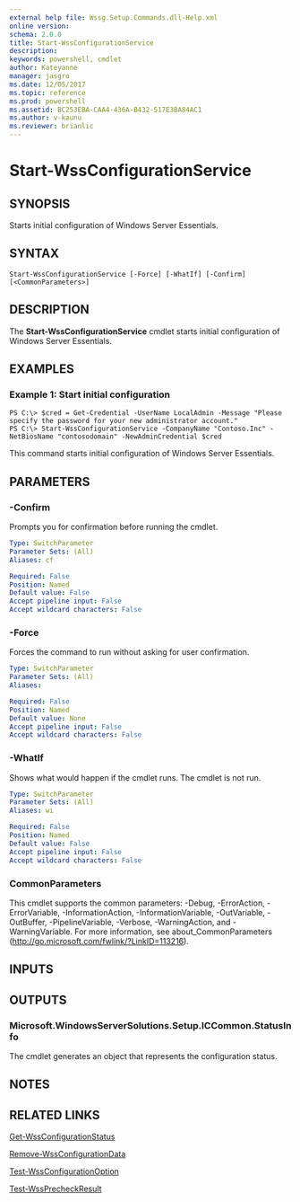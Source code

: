 ```yaml
---
external help file: Wssg.Setup.Commands.dll-Help.xml
online version: 
schema: 2.0.0
title: Start-WssConfigurationService
description: 
keywords: powershell, cmdlet
author: Kateyanne
manager: jasgro
ms.date: 12/05/2017
ms.topic: reference
ms.prod: powershell
ms.assetid: BC253EBA-CAA4-436A-B432-517E3BA84AC1
ms.author: v-kaunu
ms.reviewer: brianlic
---
```


# Start-WssConfigurationService

## SYNOPSIS
Starts initial configuration of Windows Server Essentials.

## SYNTAX

```
Start-WssConfigurationService [-Force] [-WhatIf] [-Confirm] [<CommonParameters>]
```

## DESCRIPTION
The **Start-WssConfigurationService** cmdlet starts initial configuration of Windows Server Essentials.

## EXAMPLES

### Example 1: Start initial configuration
```
PS C:\> $cred = Get-Credential -UserName LocalAdmin -Message "Please specify the password for your new administrator account."
PS C:\> Start-WssConfigurationService -CompanyName "Contoso.Inc" -NetBiosName "contosodomain" -NewAdminCredential $cred
```

This command starts initial configuration of Windows Server Essentials.

## PARAMETERS

### -Confirm
Prompts you for confirmation before running the cmdlet.

```yaml
Type: SwitchParameter
Parameter Sets: (All)
Aliases: cf

Required: False
Position: Named
Default value: False
Accept pipeline input: False
Accept wildcard characters: False
```

### -Force
Forces the command to run without asking for user confirmation.

```yaml
Type: SwitchParameter
Parameter Sets: (All)
Aliases: 

Required: False
Position: Named
Default value: None
Accept pipeline input: False
Accept wildcard characters: False
```

### -WhatIf
Shows what would happen if the cmdlet runs.
The cmdlet is not run.

```yaml
Type: SwitchParameter
Parameter Sets: (All)
Aliases: wi

Required: False
Position: Named
Default value: False
Accept pipeline input: False
Accept wildcard characters: False
```

### CommonParameters
This cmdlet supports the common parameters: -Debug, -ErrorAction, -ErrorVariable, -InformationAction, -InformationVariable, -OutVariable, -OutBuffer, -PipelineVariable, -Verbose, -WarningAction, and -WarningVariable. For more information, see about_CommonParameters (http://go.microsoft.com/fwlink/?LinkID=113216).

## INPUTS

## OUTPUTS

### Microsoft.WindowsServerSolutions.Setup.ICCommon.StatusInfo
The cmdlet generates an object that represents the configuration status.

## NOTES

## RELATED LINKS

[Get-WssConfigurationStatus](./Get-WssConfigurationStatus.md)

[Remove-WssConfigurationData](./Remove-WssConfigurationData.md)

[Test-WssConfigurationOption](./Test-WssConfigurationOption.md)

[Test-WssPrecheckResult](./Test-WssPrecheckResult.md)


